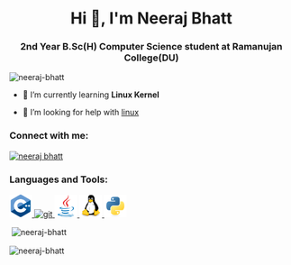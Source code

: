 <h1 align="center">Hi 👋, I'm Neeraj Bhatt</h1>
<h3 align="center">2nd Year B.Sc(H) Computer Science student at Ramanujan College(DU)</h3>

<p align="left"> <img src="https://komarev.com/ghpvc/?username=neeraj-bhatt&label=Profile%20views&color=0e75b6&style=flat" alt="neeraj-bhatt" /> </p>

- 🌱 I’m currently learning **Linux Kernel**

- 🤝 I’m looking for help with [linux](https://github.com/torvalds/linux.git)

<h3 align="left">Connect with me:</h3>
<p align="left">
<a href="https://linkedin.com/in/neeraj bhatt" target="blank"><img align="center" src="https://raw.githubusercontent.com/rahuldkjain/github-profile-readme-generator/master/src/images/icons/Social/linked-in-alt.svg" alt="neeraj bhatt" height="30" width="40" /></a>
</p>

<h3 align="left">Languages and Tools:</h3>
<p align="left"> <a href="https://www.w3schools.com/cpp/" target="_blank" rel="noreferrer"> <img src="https://raw.githubusercontent.com/devicons/devicon/master/icons/cplusplus/cplusplus-original.svg" alt="cplusplus" width="40" height="40"/> </a> <a href="https://git-scm.com/" target="_blank" rel="noreferrer"> <img src="https://www.vectorlogo.zone/logos/git-scm/git-scm-icon.svg" alt="git" width="40" height="40"/> </a> <a href="https://www.java.com" target="_blank" rel="noreferrer"> <img src="https://raw.githubusercontent.com/devicons/devicon/master/icons/java/java-original.svg" alt="java" width="40" height="40"/> </a> <a href="https://www.linux.org/" target="_blank" rel="noreferrer"> <img src="https://raw.githubusercontent.com/devicons/devicon/master/icons/linux/linux-original.svg" alt="linux" width="40" height="40"/> </a> <a href="https://www.python.org" target="_blank" rel="noreferrer"> <img src="https://raw.githubusercontent.com/devicons/devicon/master/icons/python/python-original.svg" alt="python" width="40" height="40"/> </a> </p>

<p>&nbsp;<img align="center" src="https://github-readme-stats.vercel.app/api?username=neeraj-bhatt&show_icons=true&locale=en" alt="neeraj-bhatt" /></p>

<p><img align="center" src="https://github-readme-streak-stats.herokuapp.com/?user=neeraj-bhatt&" alt="neeraj-bhatt" /></p>

